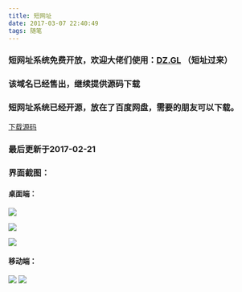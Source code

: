```yaml
---
title: 短网址
date: 2017-03-07 22:40:49
tags: 随笔
---
```


### 短网址系统免费开放，欢迎大佬们使用：[DZ.GL](http://dz.gl) （短址过来）
### 该域名已经售出，继续提供源码下载
### 短网址系统已经开源，放在了百度网盘，需要的朋友可以下载。

[下载源码](https://pan.baidu.com/s/1eR406T8)
### 最后更新于2017-02-21
### 界面截图：
<!--more-->
#### 桌面端：

![](https://blog-10039692.file.myqcloud.com/1488598311743_9689_1488598309420.jpg)

![](https://blog-10039692.file.myqcloud.com/1488598320047_5661_1488598316806.jpg)

![](https://blog-10039692.file.myqcloud.com/1488598326592_8206_1488598323892.jpg)

#### 移动端：

![](https://blog-10039692.file.myqcloud.com/1488598333334_7893_1488598331854.jpg) ![](https://blog-10039692.file.myqcloud.com/1488598342796_3675_1488598342068.jpg)